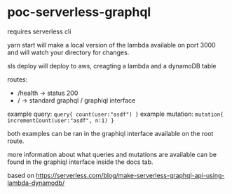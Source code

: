 # poc-serverless-graphql

requires serverless cli

yarn start will make a local version of the lambda available on port 3000 and will watch your directory for changes.

sls deploy will deploy to aws, creagting a lambda and a dynamoDB table

routes:

* /health -> status 200
* / -> standard graphql / graphiql interface

example query: `query{ count(user:"asdf") }`
example mutation: `mutation{ incrementCount(user:"asdf", n:1) }`

both examples can be ran in the graphiql interface available on the root route.

more information about what queries and mutations are available can be found in the graphiql interface inside the docs tab.

based on https://serverless.com/blog/make-serverless-graphql-api-using-lambda-dynamodb/

